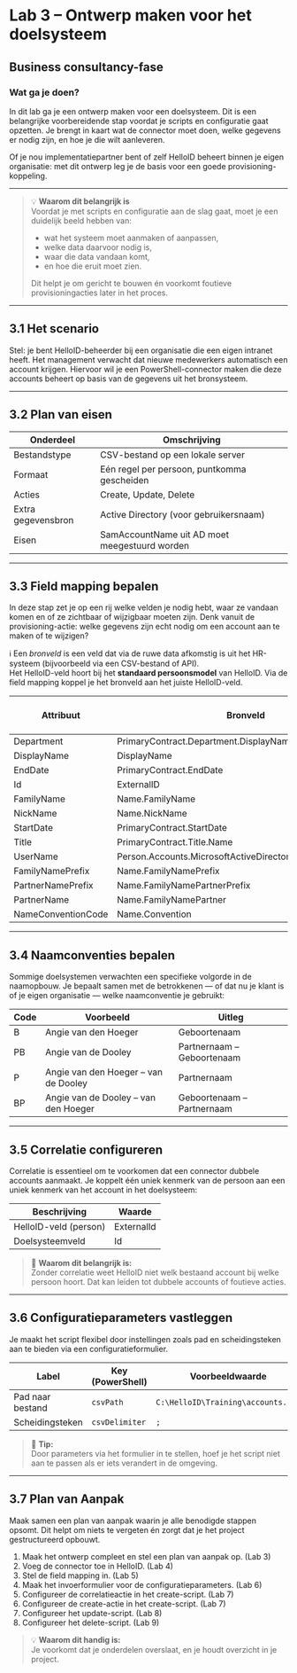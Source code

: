 # Lab 3 – Ontwerp maken voor het doelsysteem

## Business consultancy-fase

### Wat ga je doen?
In dit lab ga je een ontwerp maken voor een doelsysteem. Dit is een belangrijke voorbereidende stap voordat je scripts en configuratie gaat opzetten. Je brengt in kaart wat de connector moet doen, welke gegevens er nodig zijn, en hoe je die wilt aanleveren.

Of je nou implementatiepartner bent of zelf HelloID beheert binnen je eigen organisatie: met dit ontwerp leg je de basis voor een goede provisioning-koppeling.

---

> 💡 **Waarom dit belangrijk is**  
> Voordat je met scripts en configuratie aan de slag gaat, moet je een duidelijk beeld hebben van:
>
> - wat het systeem moet aanmaken of aanpassen,  
> - welke data daarvoor nodig is,  
> - waar die data vandaan komt,  
> - en hoe die eruit moet zien.  
>
> Dit helpt je om gericht te bouwen én voorkomt foutieve provisioningacties later in het proces.

---

## 3.1 Het scenario

Stel: je bent HelloID-beheerder bij een organisatie die een eigen intranet heeft. Het management verwacht dat nieuwe medewerkers automatisch een account krijgen. Hiervoor wil je een PowerShell-connector maken die deze accounts beheert op basis van de gegevens uit het bronsysteem.

---

## 3.2 Plan van eisen

| Onderdeel             | Omschrijving                                               |
|-----------------------|------------------------------------------------------------|
| Bestandstype          | CSV-bestand op een lokale server                           |
| Formaat               | Eén regel per persoon, puntkomma gescheiden                |
| Acties                | Create, Update, Delete                                     |
| Extra gegevensbron    | Active Directory (voor gebruikersnaam)                     |
| Eisen                 | SamAccountName uit AD moet meegestuurd worden              |

---

## 3.3 Field mapping bepalen

In deze stap zet je op een rij welke velden je nodig hebt, waar ze vandaan komen en of ze zichtbaar of wijzigbaar moeten zijn. Denk vanuit de provisioning-actie: welke gegevens zijn echt nodig om een account aan te maken of te wijzigen?

ℹ️ Een *bronveld* is een veld dat via de ruwe data afkomstig is uit het HR-systeem (bijvoorbeeld via een CSV-bestand of API).  
Het HelloID-veld hoort bij het **standaard persoonsmodel** van HelloID. Via de field mapping koppel je het bronveld aan het juiste HelloID-veld.

| Attribuut            | Bronveld                                                 | Update? | Zichtbaar bij persoon | Notificatie? |
|----------------------|-----------------------------------------------------------|---------|------------------------|--------------|
| Department           | PrimaryContract.Department.DisplayName                    | ✅      | ❌                     | ❌           |
| DisplayName          | DisplayName                                               | ✅      | ✅                     | ✅           |
| EndDate              | PrimaryContract.EndDate                                   | ✅      | ❌                     | ❌           |
| Id                   | ExternalID                                                | ❌      | ❌                     | ❌           |
| FamilyName           | Name.FamilyName                                           | ✅      | ❌                     | ❌           |
| NickName             | Name.NickName                                             | ✅      | ❌                     | ❌           |
| StartDate            | PrimaryContract.StartDate                                 | ✅      | ❌                     | ❌           |
| Title                | PrimaryContract.Title.Name                                | ✅      | ❌                     | ✅           |
| UserName             | Person.Accounts.MicrosoftActiveDirectory.SamAccountName   | ❌      | ✅                     | ✅           |
| FamilyNamePrefix     | Name.FamilyNamePrefix                                     | ✅      | ❌                     | ❌           |
| PartnerNamePrefix    | Name.FamilyNamePartnerPrefix                              | ✅      | ❌                     | ❌           |
| PartnerName          | Name.FamilyNamePartner                                    | ✅      | ❌                     | ❌           |
| NameConventionCode   | Name.Convention                                           | ✅      | ❌                     | ❌           |

---

## 3.4 Naamconventies bepalen

Sommige doelsystemen verwachten een specifieke volgorde in de naamopbouw. Je bepaalt samen met de betrokkenen — of dat nu je klant is of je eigen organisatie — welke naamconventie je gebruikt:

| Code | Voorbeeld                                 | Uitleg                             |
|------|--------------------------------------------|------------------------------------|
| B    | Angie van den Hoeger                      | Geboortenaam                       |
| PB   | Angie van de Dooley                       | Partnernaam – Geboortenaam         |
| P    | Angie van den Hoeger – van de Dooley      | Partnernaam                        |
| BP   | Angie van de Dooley – van den Hoeger      | Geboortenaam – Partnernaam         |

---

## 3.5 Correlatie configureren

Correlatie is essentieel om te voorkomen dat een connector dubbele accounts aanmaakt. Je koppelt één uniek kenmerk van de persoon aan een uniek kenmerk van het account in het doelsysteem:

| Beschrijving            | Waarde       |
|-------------------------|--------------|
| HelloID-veld (person)   | ExternalId   |
| Doelsysteemveld         | Id           |

> 📌 **Waarom dit belangrijk is:**  
> Zonder correlatie weet HelloID niet welk bestaand account bij welke persoon hoort. Dat kan leiden tot dubbele accounts of foutieve acties.

---

## 3.6 Configuratieparameters vastleggen

Je maakt het script flexibel door instellingen zoals pad en scheidingsteken aan te bieden via een configuratieformulier.

| Label              | Key (PowerShell) | Voorbeeldwaarde                        |
|--------------------|------------------|----------------------------------------|
| Pad naar bestand   | `csvPath`        | `C:\HelloID\Training\accounts.csv`     |
| Scheidingsteken    | `csvDelimiter`   | `;`                                    |

> 🧠 **Tip:**  
> Door parameters via het formulier in te stellen, hoef je het script niet aan te passen als er iets verandert in de omgeving.

---

## 3.7 Plan van Aanpak

Maak samen een plan van aanpak waarin je alle benodigde stappen opsomt. Dit helpt om niets te vergeten én zorgt dat je het project gestructureerd opbouwt.

1. Maak het ontwerp compleet en stel een plan van aanpak op. (Lab 3)  
2. Voeg de connector toe in HelloID. (Lab 4)  
3. Stel de field mapping in. (Lab 5)  
4. Maak het invoerformulier voor de configuratieparameters. (Lab 6)  
5. Configureer de correlatieactie in het create-script. (Lab 7)  
6. Configureer de create-actie in het create-script. (Lab 7)  
7. Configureer het update-script. (Lab 8)  
8. Configureer het delete-script. (Lab 9)

> 💡 **Waarom dit handig is:**  
> Je voorkomt dat je onderdelen overslaat, en je houdt overzicht in je project.
